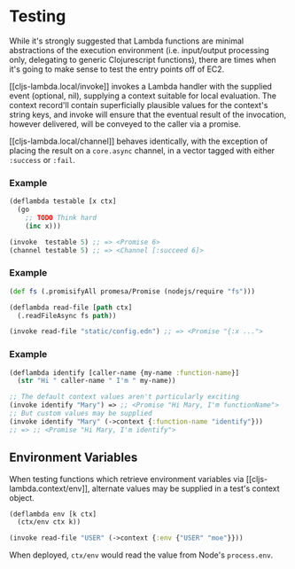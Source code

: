 # Testing

While it's strongly suggested that Lambda functions are minimal abstractions of
the execution environment (i.e. input/output processing only, delegating to
generic Clojurescript functions), there are times when it's going to make sense
to test the entry points off of EC2.

[[cljs-lambda.local/invoke]] invokes a Lambda handler with the supplied event
(optional, nil), supplying a context suitable for local evaluation.  The context
record'll contain superficially plausible values for the context's string keys,
and invoke will ensure that the eventual result of the invocation, however
delivered, will be conveyed to the caller via a promise.

[[cljs-lambda.local/channel]] behaves identically, with the exception of placing
the result on a `core.async` channel, in a vector tagged with either `:success`
or `:fail`.

### Example

```clojure
(deflambda testable [x ctx]
  (go
    ;; TODO Think hard
    (inc x)))

(invoke  testable 5) ;; => <Promise 6>
(channel testable 5) ;; => <Channel [:succeed 6]>
```

### Example

```clojure
(def fs (.promisifyAll promesa/Promise (nodejs/require "fs")))

(deflambda read-file [path ctx]
  (.readFileAsync fs path))

(invoke read-file "static/config.edn") ;; => <Promise "{:x ...">
```

### Example

```clojure
(deflambda identify [caller-name {my-name :function-name}]
  (str "Hi " caller-name " I'm " my-name))

;; The default context values aren't particularly exciting
(invoke identify "Mary") => ;; <Promise "Hi Mary, I'm functionName">
;; But custom values may be supplied
(invoke identify "Mary" (->context {:function-name "identify"}))
;; => ;; <Promise "Hi Mary, I'm identify">
```

## Environment Variables

When testing functions which retrieve environment variables via
[[cljs-lambda.context/env]], alternate values may be supplied in a test's
context object.

```clojure
(deflambda env [k ctx]
  (ctx/env ctx k))

(invoke read-file "USER" (->context {:env {"USER" "moe"}}))
```

When deployed, `ctx/env` would read the value from Node's `process.env`.
